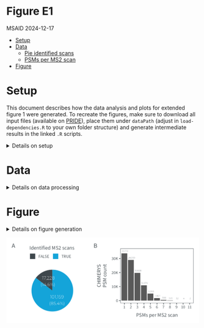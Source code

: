 # Figure E1
MSAID
2024-12-17

- [Setup](#setup)
- [Data](#data)
  - [Pie identified scans](#pie-identified-scans)
  - [PSMs per MS2 scan](#psms-per-ms2-scan)
- [Figure](#figure)

# Setup

This document describes how the data analysis and plots for extended
figure 1 were generated. To recreate the figures, make sure to download
all input files (available on
[PRIDE](https://www.ebi.ac.uk/pride/archive?keyword=PXD053241)), place
them under `dataPath` (adjust in `load-dependencies.R` to your own
folder structure) and generate intermediate results in the linked `.R`
scripts.

<details>
<summary>
Details on setup
</summary>

``` r
suppressMessages(source(here::here("scripts/load-dependencies.R")))

path <- file.path(here::here(), "figure-E1")
figurePath <- file.path(dataPath, "data/figure-E1")
```

</details>

# Data

<details>
<summary>
Details on data processing
</summary>

## Pie identified scans

[R code to generate input file
`figure-E1A-scans.csv`](figure-E1A-scans-identified.R)

``` r
counts_scans <- fread(file.path(figurePath, "figure-E1A-scans.csv"))

p_pie_scans <- ggplot(counts_scans, aes(x="", y=N_rel, fill=is_identified)) +
  geom_bar(stat="identity", width = 2) +
  coord_polar("y", start=0) +
  geom_text(aes(y = ypos, label = N_label), color = "white", size = 6/.pt, family = "Montserrat Light") +
  scale_fill_manual("Identified MS2 scans", values = c(msaid_darkgray, msaid_blue)) +
  theme(panel.border = element_blank(),
        axis.ticks = element_blank(),
        axis.title.x = element_blank(),
        axis.title.y = element_blank(),
        axis.text = element_blank(),
        legend.position = "none") +
  guides(fill = guide_legend(title.position = "top"))

p_pie_legend <- ggdraw2(get_plot_component(p_pie_scans + theme(legend.position = "top"),
                                           'guide-box-top', return_all = TRUE))
```

## PSMs per MS2 scan

[R code to generate input file
`figure-E1B-psms.csv`](figure-E1B-psms-per-scan.R)

``` r
scan_counts <- fread(file.path(figurePath, "figure-E1B-psms.csv"))
scan_counts[, N_label := format(N, big.mark=",", trim=T)]

p_psms_ms2 <- ggplot(scan_counts, aes(x=factor(ms2_scans))) +
  geom_bar(aes(y=N), stat = "identity") +
  geom_text(aes(x=seq_along(ms2_scans)+0.1, y=N+0.05*max(y=N), label=N_label), size=3/.pt,
            family = "Montserrat Light", color = msaid_darkgray) +
  scale_y_continuous(labels = label_number(scale_cut = cut_short_scale())) +
  xlab("PSMs per MS2 scan") + ylab("CHIMERYS\nPSM count")
```

</details>

# Figure

<details>
<summary>
Details on figure generation
</summary>

``` r
p_design <- "AAACCC\nBBBCCC"

p_supp_DDA <- p_pie_legend + free(p_pie_scans) + p_psms_ms2 +
  plot_layout(heights = c(0.2, 1), design = p_design) +
  plot_annotation(tag_levels = list(c("A", "", "B")))

suppressWarnings(ggsave2(file.path(path, "figure-E1.pdf"), plot = p_supp_DDA,
                         width = 90, height = 40, units = "mm", device = cairo_pdf))
suppressWarnings(ggsave2(file.path(path, "figure-E1.png"), plot = p_supp_DDA,
                         width = 90, height = 40, units = "mm")) #, dpi = 92
```

</details>

![figure-E1](figure-E1.png)
